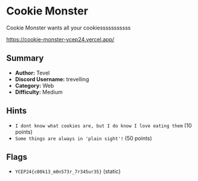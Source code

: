 # Cookie Monster

Cookie Monster wants all your cookiesssssssssss

https://cookie-monster-ycep24.vercel.app/

## Summary

- **Author:** Tevel
- **Discord Username:** trevelling 
- **Category:** Web
- **Difficulty:** Medium

## Hints

- `I dont know what cookies are, but I do know I love eating them` (10 points)
- `Some things are always in 'plain sight'!` (50 points)

## Flags

- `YCEP24{c00k13_m0n573r_7r345ur35}` (static)

